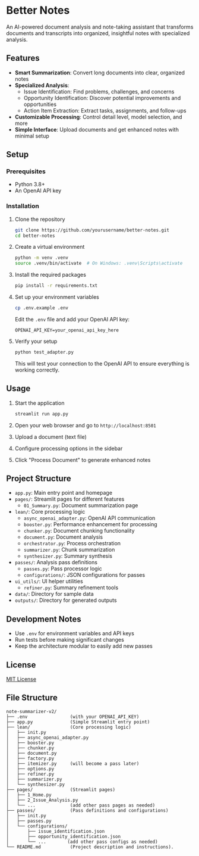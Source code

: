# Better Notes

An AI-powered document analysis and note-taking assistant that transforms documents and transcripts into organized, insightful notes with specialized analysis.

## Features

- **Smart Summarization**: Convert long documents into clear, organized notes
- **Specialized Analysis**:
  - Issue Identification: Find problems, challenges, and concerns
  - Opportunity Identification: Discover potential improvements and opportunities
  - Action Item Extraction: Extract tasks, assignments, and follow-ups
- **Customizable Processing**: Control detail level, model selection, and more
- **Simple Interface**: Upload documents and get enhanced notes with minimal setup

## Setup

### Prerequisites

- Python 3.8+ 
- An OpenAI API key

### Installation

1. Clone the repository
   ```bash
   git clone https://github.com/yourusername/better-notes.git
   cd better-notes
   ```

2. Create a virtual environment
   ```bash
   python -m venv .venv
   source .venv/bin/activate  # On Windows: .venv\Scripts\activate
   ```

3. Install the required packages
   ```bash
   pip install -r requirements.txt
   ```

4. Set up your environment variables
   ```bash
   cp .env.example .env
   ```
   
   Edit the `.env` file and add your OpenAI API key:
   ```
   OPENAI_API_KEY=your_openai_api_key_here
   ```

5. Verify your setup
   ```bash
   python test_adapter.py
   ```
   This will test your connection to the OpenAI API to ensure everything is working correctly.

## Usage

1. Start the application
   ```bash
   streamlit run app.py
   ```

2. Open your web browser and go to `http://localhost:8501`

3. Upload a document (text file)

4. Configure processing options in the sidebar

5. Click "Process Document" to generate enhanced notes

## Project Structure

- `app.py`: Main entry point and homepage
- `pages/`: Streamlit pages for different features
  - `01_Summary.py`: Document summarization page
- `lean/`: Core processing logic
  - `async_openai_adapter.py`: OpenAI API communication
  - `booster.py`: Performance enhancement for processing
  - `chunker.py`: Document chunking functionality
  - `document.py`: Document analysis
  - `orchestrator.py`: Process orchestration
  - `summarizer.py`: Chunk summarization
  - `synthesizer.py`: Summary synthesis
- `passes/`: Analysis pass definitions
  - `passes.py`: Pass processor logic
  - `configurations/`: JSON configurations for passes
- `ui_utils/`: UI helper utilities
  - `refiner.py`: Summary refinement tools
- `data/`: Directory for sample data
- `outputs/`: Directory for generated outputs

## Development Notes

- Use `.env` for environment variables and API keys
- Run tests before making significant changes
- Keep the architecture modular to easily add new passes

## License

[MIT License](LICENSE)
## File Structure

```
note-summarizer-v2/
├── .env                (with your OPENAI_API_KEY)
├── app.py              (Simple Streamlit entry point)
├── lean/               (Core processing logic)
│   ├── init.py
│   ├── async_openai_adapter.py
│   ├── booster.py
│   ├── chunker.py
│   ├── document.py
│   ├── factory.py
│   ├── itemizer.py     (will become a pass later)
│   ├── options.py
│   ├── refiner.py
│   ├── summarizer.py
│   └── synthesizer.py
├── pages/              (Streamlit pages)
│   ├── 1_Home.py
│   ├── 2_Issue_Analysis.py
│   └── ...             (add other pass pages as needed)
├── passes/             (Pass definitions and configurations)
│   ├── init.py
│   ├── passes.py
│   └── configurations/
│       ├── issue_identification.json
│       ├── opportunity_identification.json
│       └── ...        (add other pass configs as needed)
└── README.md           (Project description and instructions).
```